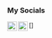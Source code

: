 ### My Socials
[<img align="left" alt="Unlikely#8804 | Discord" width="22px" src="https://www.google.com/url?sa=i&url=https%3A%2F%2Ficon-icons.com%2Ficon%2Fdiscord-logo%2F145337&psig=AOvVaw0YDGzZvVoq7h65bLYfjJBA&ust=1597928324737000&source=images&cd=vfe&ved=0CAIQjRxqFwoTCNDitISpp-sCFQAAAAAdAAAAABAD" />]
[<img align="left" alt="Thomas Hennø | Discord" width="22px" src="https://cdn.jsdelivr.net/npm/simple-icons@v3/icons/linkedin.svg" />][linkedin]


[linkedin]: www.linkedin.com/in/thomas-hennø-43ab79183
